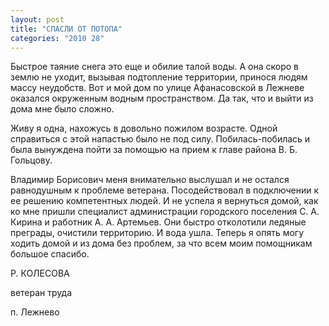 ```yaml
---
layout: post
title: "СПАСЛИ ОТ ПОТОПА"
categories: "2010 28"
---
```


Быстрое таяние снега это еще и обилие талой воды. А она скоро в землю не уходит, вызывая подтопление территории, принося людям массу неудобств. Вот и мой дом по улице Афанасовской в Лежневе оказался окруженным водным пространством. Да так, что и выйти из дома мне было сложно.

Живу я одна, нахожусь в довольно пожилом возрасте. Одной справиться с этой напастью было не под силу. Побилась-побилась и была вынуждена пойти за помощью на прием к главе района В. Б. Гольцову.

Владимир Борисович меня внимательно выслушал и не остался равнодушным к проблеме ветерана. Посодействовал в подключении к ее решению компетентных людей. И не успела я вернуться домой, как ко мне пришли специалист администрации городского поселения С. А. Кирина и работник А. А. Артемьев. Они быстро отколотили ледяные преграды, очистили территорию. И вода ушла. Теперь я опять могу ходить домой и из дома без проблем, за что всем моим помощникам большое спасибо.

Р. КОЛЕСОВА

ветеран труда

п. Лежнево


